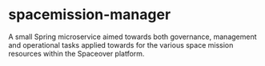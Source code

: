 # spacemission-manager
A small Spring microservice aimed towards both governance, management and operational tasks applied towards for the various space mission resources within the Spaceover platform.
